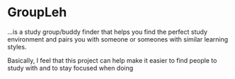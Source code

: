 # GroupLeh
...is a study group/buddy finder that helps you find the perfect study environment and pairs you with someone or someones with similar learning styles.

Basically, I feel that this project can help make it easier to find people to study with and to stay focused when doing
